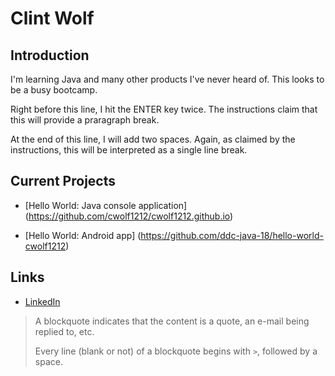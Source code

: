 # Clint Wolf

## Introduction

I'm learning Java and many other products I've never heard of. This looks to be a busy bootcamp.

Right before this line, I hit the ENTER key twice. The instructions claim that this will provide a praragraph break.

At the end of this line, I will add two spaces. Again, as claimed by the instructions, this will be interpreted as a single line break.  

## Current Projects

* [Hello World: Java console application] (https://github.com/cwolf1212/cwolf1212.github.io)
      
* [Hello World: Android app] (https://github.com/ddc-java-18/hello-world-cwolf1212)

## Links

* [LinkedIn](https://www.linkedin.com/in/clint-wolf-2166007b/)

> A blockquote indicates that the content is a quote, an e-mail being replied to, etc.
> 
> Every line (blank or not) of a blockquote begins with `>`, followed by a space.
 
